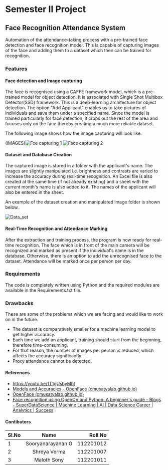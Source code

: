 # Semester II Project

## Face Recognition Attendance System


Automation of the attendance-taking process with a pre-trained face detection and face recognition model. This is capable of capturing images of the face and adding them to a dataset which then can be trained for recognition.

### Features
#### Face detection and Image capturing

The face is recognised using a CAFFE framework model, which is a pre-trained model for object detection. It is associated with Single Shot Multibox Detector(SSD) framework. This is a deep-learning architecture for object detection. 
The option "Add Applicant" enables us to take pictures of individuals and save them under a specified name. Since the model is trained particularly for face detection, it crops out the rest of the area and focuses only on the face thereby creating a much more reliable dataset.

The following image shows how the image capturing will look like.

(IMAGES)![Fce capturing 1](https://github.com/Sn-G-m/Project-Sem_II/assets/133529150/526b9242-a42f-4979-8223-5aa8cd7530d9)
![Face capturing 2](https://github.com/Sn-G-m/Project-Sem_II/assets/133529150/93d1ed87-ea75-41b5-86fb-1989307d5f92)


#### Dataset and Database Creation

The captured image is stored in a folder with the applicant's name. The images are slightly manipulated i.e. brightness and contrasts are varied to increase the accuracy during real-time recognition. An Excel file is also created at the same time (if not already existing) and a sheet with the current month's name is also added to it. 
The names of the applicant will also be entered in the sheet.

An example of the dataset creation and manipulated image folder is shown below.

![Data_set](https://github.com/Sn-G-m/Project-Sem_II/assets/133529150/6996dbef-1e32-47f9-a9b7-45e51a1d711d)

#### Real-Time Recognition and Attendance Marking

After the extraction and training process, the program is now ready for real-time recognition. The face which is in front of the main camera will be recognized and marked as present if the individual's name is in the database. Otherwise, there is an option to add the unrecognised face to the dataset. Attendance will be marked once per person per day.


### Requirements

The code is completely written using Python and the required modules are available in the Requirements.txt file.

### Drawbacks

These are some of the problems which we are facing and would like to work on in the future.

* The dataset is comparatively smaller for a machine learning model to get higher accuracy.
* Each time we add an applicant, training should start from the beginning, therefore time-consuming.
* For that reason, the number of images per person is reduced, which affects the accuracy significantly.
* Proxy attendance cannot be detected.

#### References

+ https://youtu.be/1T1gUsbyMhI
+ [Models and Accuracies - OpenFace (cmusatyalab.github.io)](https://cmusatyalab.github.io/openface/models-and-accuracies/) 
+ [OpenFace (cmusatyalab.github.io)](https://cmusatyalab.github.io/openface/)
+ [Face recognition using OpenCV and Python: A beginner's guide - Blogs - SuperDataScience | Machine Learning | AI | Data Science Career | Analytics | Success](https://www.superdatascience.com/blogs/opencv-face-recognition)


#### Contibutors

| Sl.No  | Name  | Roll.No |
| :------------ |:---------------:| -----:|
| 1      | Sooryanarayanan G | 112201012 |
| 2      | Shreya Verma        |   112201007 |
| 3 | Maloth Sony        |    112201011 |



